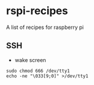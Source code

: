 # rspi-recipes
A list of recipes for raspberry pi

## SSH
* wake screen 
````
sudo chmod 666 /dev/tty1
echo -ne "\033[9;0]" >/dev/tty1
````
